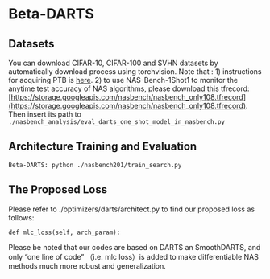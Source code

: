 # Beta-DARTS

## Datasets
You can download CIFAR-10, CIFAR-100 and SVHN datasets by automatically download process using torchvision.
Note that : 1) instructions for acquiring PTB is [here](https://github.com/salesforce/awd-lstm-lm/blob/master/getdata.sh). 
2) to use NAS-Bench-1Shot1 to monitor the anytime test accuracy of NAS algorithms, please download this tfrecord:
[https://storage.googleapis.com/nasbench/nasbench_only108.tfrecord](https://storage.googleapis.com/nasbench/nasbench_only108.tfrecord).
Then insert its path to ```./nasbench_analysis/eval_darts_one_shot_model_in_nasbench.py```

## Architecture Training and Evaluation

```Beta-DARTS: python ./nasbench201/train_search.py```

## The Proposed Loss
Please refer to ./optimizers/darts/architect.py to find our proposed loss as follows:

```def mlc_loss(self, arch_param):```

Please be noted that our codes are based on DARTS an SmoothDARTS, and only “one line of code” （i.e. mlc loss）is added to make differentiable NAS methods much more robust and generalization.


